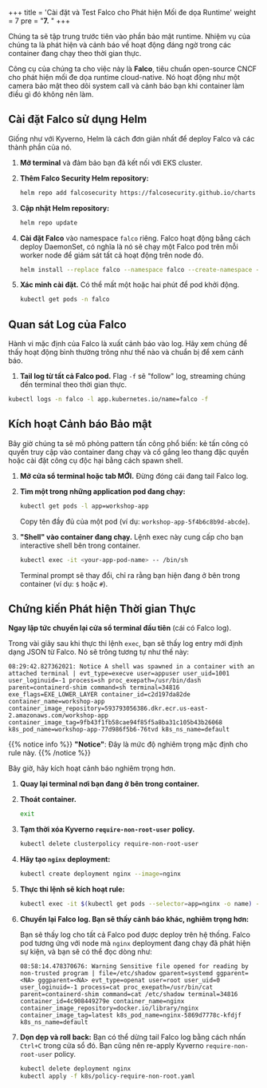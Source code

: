+++
title = 'Cài đặt và Test Falco cho Phát hiện Mối đe dọa Runtime'
weight = 7
pre = "<b>7.</b> "
+++

Chúng ta sẽ tập trung trước tiên vào phần bảo mật runtime. Nhiệm vụ của chúng ta là phát hiện và cảnh báo về hoạt động đáng ngờ trong các container đang chạy theo thời gian thực.

Công cụ của chúng ta cho việc này là **Falco**, tiêu chuẩn open-source CNCF cho phát hiện mối đe dọa runtime cloud-native. Nó hoạt động như một camera bảo mật theo dõi system call và cảnh báo bạn khi container làm điều gì đó không nên làm.

## Cài đặt Falco sử dụng Helm

Giống như với Kyverno, Helm là cách đơn giản nhất để deploy Falco và các thành phần của nó.

1. **Mở terminal** và đảm bảo bạn đã kết nối với EKS cluster.
2. **Thêm Falco Security Helm repository:**

   ```bash
   helm repo add falcosecurity https://falcosecurity.github.io/charts
   ```

3. **Cập nhật Helm repository:**

   ```bash
   helm repo update
   ```

4. **Cài đặt Falco** vào namespace `falco` riêng. Falco hoạt động bằng cách deploy DaemonSet, có nghĩa là nó sẽ chạy một Falco pod trên mỗi worker node để giám sát tất cả hoạt động trên node đó.

   ```bash
   helm install --replace falco --namespace falco --create-namespace --set tty=true falcosecurity/falco
   ```

5. **Xác minh cài đặt.** Có thể mất một hoặc hai phút để pod khởi động.

   ```bash
   kubectl get pods -n falco
   ```

## Quan sát Log của Falco

Hành vi mặc định của Falco là xuất cảnh báo vào log. Hãy xem chúng để thấy hoạt động bình thường trông như thế nào và chuẩn bị để xem cảnh báo.

1. **Tail log từ tất cả Falco pod.** Flag `-f` sẽ "follow" log, streaming chúng đến terminal theo thời gian thực.

```bash
kubectl logs -n falco -l app.kubernetes.io/name=falco -f
```

## Kích hoạt Cảnh báo Bảo mật

Bây giờ chúng ta sẽ mô phỏng pattern tấn công phổ biến: kẻ tấn công có quyền truy cập vào container đang chạy và cố gắng leo thang đặc quyền hoặc cài đặt công cụ độc hại bằng cách spawn shell.

1. **Mở cửa sổ terminal hoặc tab MỚI.** Đừng đóng cái đang tail Falco log.
2. **Tìm một trong những application pod đang chạy:**

   ```bash
   kubectl get pods -l app=workshop-app
   ```

   Copy tên đầy đủ của một pod (ví dụ: `workshop-app-5f4b6c8b9d-abcde`).

3. **"Shell" vào container đang chạy.** Lệnh exec này cung cấp cho bạn interactive shell bên trong container.

   ```bash
   kubectl exec -it <your-app-pod-name> -- /bin/sh
   ```

   Terminal prompt sẽ thay đổi, chỉ ra rằng bạn hiện đang ở bên trong container (ví dụ: `$` hoặc `#`).

## Chứng kiến Phát hiện Thời gian Thực

**Ngay lập tức chuyển lại cửa sổ terminal đầu tiên** (cái có Falco log).

Trong vài giây sau khi thực thi lệnh `exec`, bạn sẽ thấy log entry mới định dạng JSON từ Falco. Nó sẽ trông tương tự như thế này:

```text
08:29:42.827362021: Notice A shell was spawned in a container with an attached terminal | evt_type=execve user=appuser user_uid=1001 user_loginuid=-1 process=sh proc_exepath=/usr/bin/dash parent=containerd-shim command=sh terminal=34816 exe_flags=EXE_LOWER_LAYER container_id=c2d197da82de container_name=workshop-app container_image_repository=593793056386.dkr.ecr.us-east-2.amazonaws.com/workshop-app container_image_tag=9fb43f1fb58cae94f85f5a8ba31c105b43b26068 k8s_pod_name=workshop-app-77d986f5b6-76tvd k8s_ns_name=default
```

{{% notice info %}}
**"Notice"**: Đây là mức độ nghiêm trọng mặc định cho rule này.
{{% /notice %}}

Bây giờ, hãy kích hoạt cảnh báo nghiêm trọng hơn.

1. **Quay lại terminal nơi bạn đang ở bên trong container.**
2. **Thoát container.**

   ```bash
   exit
   ```

3. **Tạm thời xóa Kyverno `require-non-root-user` policy.**

   ```bash
   kubectl delete clusterpolicy require-non-root-user
   ```

4. **Hãy tạo `nginx` deployment:**

   ```bash
   kubectl create deployment nginx --image=nginx
   ```

5. **Thực thi lệnh sẽ kích hoạt rule:**

   ```bash
   kubectl exec -it $(kubectl get pods --selector=app=nginx -o name) -- cat /etc/shadow
   ```

6. **Chuyển lại Falco log. Bạn sẽ thấy cảnh báo khác, nghiêm trọng hơn:**

   Bạn sẽ thấy log cho tất cả Falco pod được deploy trên hệ thống. Falco pod tương ứng với node mà `nginx` deployment đang chạy đã phát hiện sự kiện, và bạn sẽ có thể đọc dòng như:

   ```text
   08:58:14.478370676: Warning Sensitive file opened for reading by non-trusted program | file=/etc/shadow gparent=systemd ggparent=<NA> gggparent=<NA> evt_type=openat user=root user_uid=0 user_loginuid=-1 process=cat proc_exepath=/usr/bin/cat parent=containerd-shim command=cat /etc/shadow terminal=34816 container_id=4c908449279e container_name=nginx container_image_repository=docker.io/library/nginx container_image_tag=latest k8s_pod_name=nginx-5869d7778c-kfdjf k8s_ns_name=default
   ```

7. **Dọn dẹp và roll back:** Bạn có thể dừng tail Falco log bằng cách nhấn `Ctrl+C` trong cửa sổ đó. Bạn cũng nên re-apply Kyverno `require-non-root-user` policy.

   ```bash
   kubectl delete deployment nginx
   kubectl apply -f k8s/policy-require-non-root.yaml
   ```
